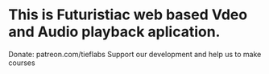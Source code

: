 # This is Futuristiac web based Vdeo and Audio playback aplication.
Donate: patreon.com/tieflabs
Support our development and help us to make courses
